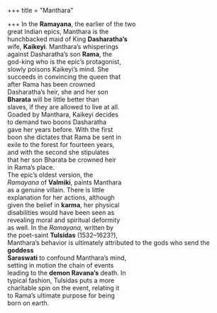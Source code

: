 +++
title = "Manthara"

+++
In the **Ramayana**, the earlier of the two  
great Indian epics, Manthara is the  
hunchbacked maid of King **Dasharatha’s**  
wife, **Kaikeyi**. Manthara’s whisperings  
against Dasharatha’s son **Rama**, the  
god-king who is the epic’s protagonist,  
slowly poisons Kaikeyi’s mind. She  
succeeds in convincing the queen that  
after Rama has been crowned  
Dasharatha’s heir, she and her son  
**Bharata** will be little better than  
slaves, if they are allowed to live at all.  
Goaded by Manthara, Kaikeyi decides  
to demand two boons Dasharatha  
gave her years before. With the first  
boon she dictates that Rama be sent in  
exile to the forest for fourteen years,  
and with the second she stipulates  
that her son Bharata be crowned heir  
in Rama’s place.  
The epic’s oldest version, the  
*Ramayana* of **Valmiki**, paints Manthara  
as a genuine villain. There is little  
explanation for her actions, although  
given the belief in **karma**, her physical  
disabilities would have been seen as  
revealing moral and spiritual deformity  
as well. In the *Ramayana,* written by  
the poet-saint **Tulsidas** (1532–1623?),  
Manthara’s behavior is ultimately attributed to the gods who send the **goddess**  
**Saraswati** to confound Manthara’s mind,  
setting in motion the chain of events  
leading to the **demon Ravana’s** death. In  
typical fashion, Tulsidas puts a more  
charitable spin on the event, relating it  
to Rama’s ultimate purpose for being  
born on earth.